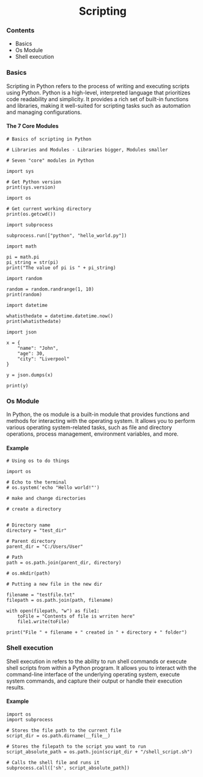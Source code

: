 <h1 style="text-align: center;">Scripting</h1>

### Contents
* Basics
* Os Module
* Shell execution


### Basics


Scripting in Python refers to the process of writing and executing scripts using Python. Python is a high-level, interpreted language that prioritizes code readability and simplicity. It provides a rich set of built-in functions and libraries, making it well-suited for scripting tasks such as automation and managing configurations.

#### The 7 Core Modules
```
# Basics of scripting in Python

# Libraries and Modules - Libraries bigger, Modules smaller

# Seven "core" modules in Python

import sys

# Get Python version
print(sys.version)

import os

# Get current working directory
print(os.getcwd())

import subprocess

subprocess.run(["python", "hello_world.py"])

import math

pi = math.pi
pi_string = str(pi)
print("The value of pi is " + pi_string)

import random

random = random.randrange(1, 10)
print(random)

import datetime

whatisthedate = datetime.datetime.now()
print(whatisthedate)

import json

x = {
    "name": "John",
    "age": 30,
    "city": "Liverpool"
}

y = json.dumps(x)

print(y)
```

### Os Module


In Python, the os module is a built-in module that provides functions and methods for interacting with the operating system. It allows you to perform various operating system-related tasks, such as file and directory operations, process management, environment variables, and more.

#### Example 
```
# Using os to do things

import os

# Echo to the terminal
# os.system('echo "Hello world!"')

# make and change directories

# create a directory


# Directory name
directory = "test_dir"

# Parent directory
parent_dir = "C:/Users/User"

# Path
path = os.path.join(parent_dir, directory)

# os.mkdir(path)

# Putting a new file in the new dir

filename = "testfile.txt"
filepath = os.path.join(path, filename)

with open(filepath, "w") as file1:
    toFile = "Contents of file is wrriten here"
    file1.write(toFile)

print("File " + filename + " created in " + directory + " folder")
```

### Shell execution

Shell execution in  refers to the ability to run shell commands or execute shell scripts from within a Python program. It allows you to interact with the command-line interface of the underlying operating system, execute system commands, and capture their output or handle their execution results.

#### Example
```
import os
import subprocess

# Stores the file path to the current file
script_dir = os.path.dirname(__file__)

# Stores the filepath to the script you want to run
script_absolute_path = os.path.join(script_dir + "/shell_script.sh")

# Calls the shell file and runs it
subprocess.call(['sh', script_absolute_path])
```